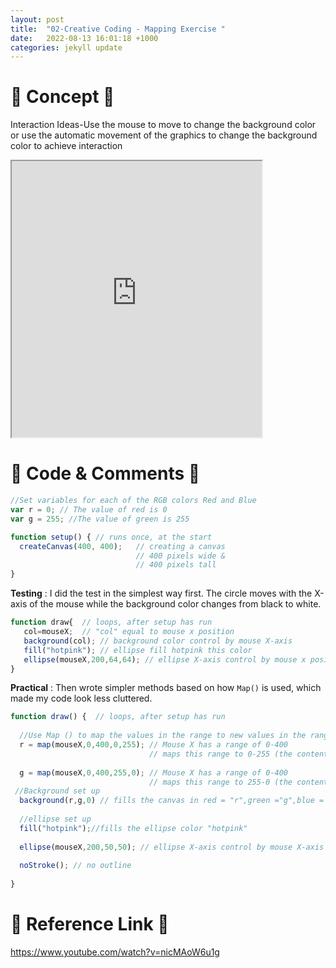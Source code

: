 ```yaml
---
layout: post
title:  "02-Creative Coding - Mapping Exercise "
date:   2022-08-13 16:01:18 +1000
categories: jekyll update
---
```


# 🌟 Concept 🌟 

Interaction Ideas-Use the mouse to move to change the background color or use the automatic movement of the graphics to change the background color to achieve interaction

<iframe width=400 height=442 src="https://editor.p5js.org/LuciaOvO/full/HGAfU61Y6"></iframe>



# 🌟 Code & Comments 🌟 

```javascript
//Set variables for each of the RGB colors Red and Blue 
var r = 0; // The value of red is 0
var g = 255; //The value of green is 255

function setup() { // runs once, at the start
  createCanvas(400, 400);   // creating a canvas
                            // 400 pixels wide &
                            // 400 pixels tall
}
```

**Testing**
: I did the test in the simplest way first. The circle moves with the X-axis of the mouse while the background color changes from black to white.

```javascript
function draw{  // loops, after setup has run
   col=mouseX;  // "col" equal to mouse x position
   background(col); // background color control by mouse X-axis
   fill("hotpink"); // ellipse fill hotpink this color
   ellipse(mouseX,200,64,64); // ellipse X-axis control by mouse x position
}
```

**Practical** 
: Then wrote simpler methods based on how ```Map()``` is used, which made my code look less cluttered.

```javascript
function draw() {  // loops, after setup has run
  
  //Use Map () to map the values in the range to new values in the range with the others 
  r = map(mouseX,0,400,0,255); // Mouse X has a range of 0-400 
                               // maps this range to 0-255 (the content assigned to the variable color)
  
  g = map(mouseX,0,400,255,0); // Mouse X has a range of 0-400 
                               // maps this range to 255-0 (the content assigned to the variable color)
 //Background set up
  background(r,g,0) // fills the canvas in red = "r",green ="g",blue = 0.
  
  //ellipse set up
  fill("hotpink");//fills the ellipse color "hotpink"
 
  ellipse(mouseX,200,50,50); // ellipse X-axis control by mouse X-axis
  
  noStroke(); // no outline
   
}
```
# 🌟 Reference Link 🌟
<https://www.youtube.com/watch?v=nicMAoW6u1g>